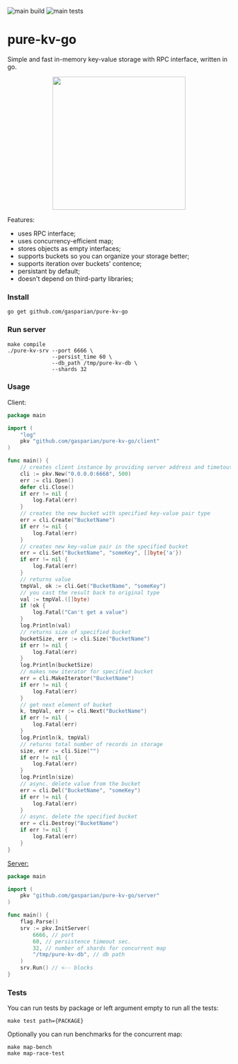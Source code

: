 ![main build](https://github.com/gasparian/pure-kv-go/actions/workflows/build.yml/badge.svg?branch=main)
![main tests](https://github.com/gasparian/pure-kv-go/actions/workflows/test.yml/badge.svg?branch=main)

# pure-kv-go  
Simple and fast in-memory key-value storage with RPC interface, written in go.  

<p align="center"> <img src="https://github.com/gasparian/pure-kv-go/blob/main/pics/logo.jpg" height=300/> </p>  

Features:  
 * uses RPC interface;  
 * uses concurrency-efficient map;  
 * stores objects as empty interfaces;  
 * supports buckets so you can organize your storage better;  
 * supports iteration over buckets' contence;  
 * persistant by default;  
 * doesn't depend on third-party libraries;  

### Install  
```
go get github.com/gasparian/pure-kv-go
```  

### Run server  
```
make compile
./pure-kv-srv --port 6666 \
              --persist_time 60 \
              --db_path /tmp/pure-kv-db \
              --shards 32
```  

### Usage  

Client:  
```go
package main

import (
    "log"
    pkv "github.com/gasparian/pure-kv-go/client"
)

func main() {
    // creates client instance by providing server address and timetout in ms. 
    cli := pkv.New("0.0.0.0:6668", 500)
    err := cli.Open()
    defer cli.Close() 
    if err != nil {
        log.Fatal(err)
    }
    // creates the new bucket with specified key-value pair type
    err = cli.Create("BucketName") 
    if err != nil {
        log.Fatal(err)
    }
    // creates new key-value pair in the specified bucket
    err = cli.Set("BucketName", "someKey", []byte{'a'}) 
    if err != nil {
        log.Fatal(err)
    }
    // returns value
    tmpVal, ok := cli.Get("BucketName", "someKey") 
    // you cast the result back to original type
    val := tmpVal.([]byte) 
    if !ok {
        log.Fatal("Can't get a value")
    }    
    log.Println(val)
    // returns size of specified bucket
    bucketSize, err := cli.Size("BucketName") 
    if err != nil {
        log.Fatal(err)
    }
    log.Println(bucketSize)
    // makes new iterator for specified bucket
    err = cli.MakeIterator("BucketName")
    if err != nil {
        log.Fatal(err)
    }
    // get next element of bucket
    k, tmpVal, err := cli.Next("BucketName") 
    if err != nil {
        log.Fatal(err)
    }
    log.Println(k, tmpVal)
    // returns total number of records in storage
    size, err := cli.Size("")
    if err != nil {
        log.Fatal(err)
    }
    log.Println(size)
    // async. delete value from the bucket
    err = cli.Del("BucketName", "someKey") 
    if err != nil {
        log.Fatal(err)
    }
    // async. delete the specified bucket
    err = cli.Destroy("BucketName") 
    if err != nil {
        log.Fatal(err)
    }
}
```  

[Server:](https://github.com/gasparian/pure-kv-go/blob/main/main.go)  
```go
package main

import (
    pkv "github.com/gasparian/pure-kv-go/server"
)

func main() {
    flag.Parse()
    srv := pkv.InitServer(
        6666, // port
        60, // persistence timeout sec.
        32, // number of shards for concurrent map
        "/tmp/pure-kv-db", // db path
    )
    srv.Run() // <-- blocks
}
```  

### Tests  

You can run tests by package or left argument empty to run all the tests:  
```
make test path={PACKAGE}
```  

Optionally you can run benchmarks for the concurrent map:  
```
make map-bench
make map-race-test
```  

